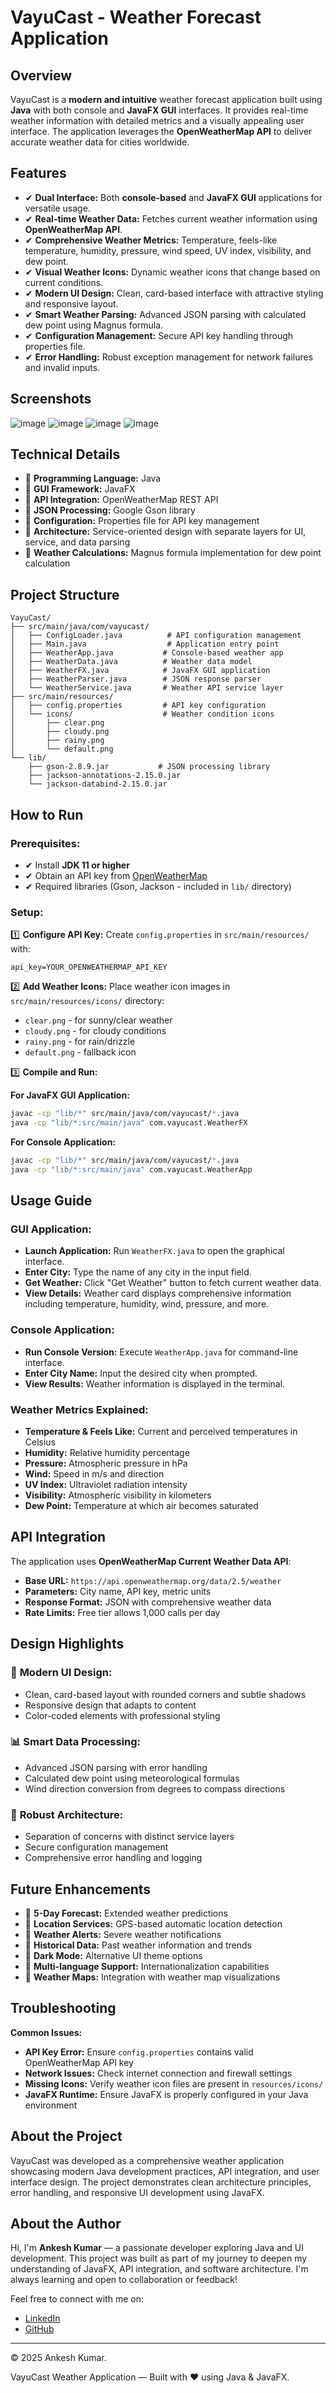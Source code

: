 # VayuCast - Weather Forecast Application

## Overview

VayuCast is a **modern and intuitive** weather forecast application built using **Java** with both console and **JavaFX GUI** interfaces. It provides real-time weather information with detailed metrics and a visually appealing user interface. The application leverages the **OpenWeatherMap API** to deliver accurate weather data for cities worldwide.

## Features

- ✔ **Dual Interface:** Both **console-based** and **JavaFX GUI** applications for versatile usage.
- ✔ **Real-time Weather Data:** Fetches current weather information using **OpenWeatherMap API**.
- ✔ **Comprehensive Weather Metrics:** Temperature, feels-like temperature, humidity, pressure, wind speed, UV index, visibility, and dew point.
- ✔ **Visual Weather Icons:** Dynamic weather icons that change based on current conditions.
- ✔ **Modern UI Design:** Clean, card-based interface with attractive styling and responsive layout.
- ✔ **Smart Weather Parsing:** Advanced JSON parsing with calculated dew point using Magnus formula.
- ✔ **Configuration Management:** Secure API key handling through properties file.
- ✔ **Error Handling:** Robust exception management for network failures and invalid inputs.

## Screenshots

![image](https://github.com/user-attachments/assets/6bfcc8cd-6574-41cf-8bdc-eb889d04dac9)
![image](https://github.com/user-attachments/assets/81d922db-8a15-4032-a10b-39514cb54535)
![image](https://github.com/user-attachments/assets/3c25d99c-33b0-4042-9027-90bb914ddda6)
![image](https://github.com/user-attachments/assets/0405598d-366e-4acf-9111-4f0d1613d35c)



## Technical Details

- 📌 **Programming Language:** Java
- 📌 **GUI Framework:** JavaFX
- 📌 **API Integration:** OpenWeatherMap REST API
- 📌 **JSON Processing:** Google Gson library
- 📌 **Configuration:** Properties file for API key management
- 📌 **Architecture:** Service-oriented design with separate layers for UI, service, and data parsing
- 📌 **Weather Calculations:** Magnus formula implementation for dew point calculation

## Project Structure

```
VayuCast/
├── src/main/java/com/vayucast/
│   ├── ConfigLoader.java          # API configuration management
│   ├── Main.java                  # Application entry point
│   ├── WeatherApp.java           # Console-based weather app
│   ├── WeatherData.java          # Weather data model
│   ├── WeatherFX.java            # JavaFX GUI application
│   ├── WeatherParser.java        # JSON response parser
│   └── WeatherService.java       # Weather API service layer
├── src/main/resources/
│   ├── config.properties         # API key configuration
│   └── icons/                    # Weather condition icons
│       ├── clear.png
│       ├── cloudy.png
│       ├── rainy.png
│       └── default.png
└── lib/
    ├── gson-2.8.9.jar           # JSON processing library
    ├── jackson-annotations-2.15.0.jar
    └── jackson-databind-2.15.0.jar
```

## How to Run

### Prerequisites:

- ✔ Install **JDK 11 or higher**
- ✔ Obtain an API key from [OpenWeatherMap](https://openweathermap.org/api)
- ✔ Required libraries (Gson, Jackson - included in `lib/` directory)

### Setup:

1️⃣ **Configure API Key:**
Create `config.properties` in `src/main/resources/` with:
```properties
api_key=YOUR_OPENWEATHERMAP_API_KEY
```

2️⃣ **Add Weather Icons:**
Place weather icon images in `src/main/resources/icons/` directory:
- `clear.png` - for sunny/clear weather
- `cloudy.png` - for cloudy conditions
- `rainy.png` - for rain/drizzle
- `default.png` - fallback icon

3️⃣ **Compile and Run:**

**For JavaFX GUI Application:**
```bash
javac -cp "lib/*" src/main/java/com/vayucast/*.java
java -cp "lib/*:src/main/java" com.vayucast.WeatherFX
```

**For Console Application:**
```bash
javac -cp "lib/*" src/main/java/com/vayucast/*.java
java -cp "lib/*:src/main/java" com.vayucast.WeatherApp
```

## Usage Guide

### GUI Application:
* **Launch Application:** Run `WeatherFX.java` to open the graphical interface.
* **Enter City:** Type the name of any city in the input field.
* **Get Weather:** Click "Get Weather" button to fetch current weather data.
* **View Details:** Weather card displays comprehensive information including temperature, humidity, wind, pressure, and more.

### Console Application:
* **Run Console Version:** Execute `WeatherApp.java` for command-line interface.
* **Enter City Name:** Input the desired city when prompted.
* **View Results:** Weather information is displayed in the terminal.

### Weather Metrics Explained:
* **Temperature & Feels Like:** Current and perceived temperatures in Celsius
* **Humidity:** Relative humidity percentage
* **Pressure:** Atmospheric pressure in hPa
* **Wind:** Speed in m/s and direction
* **UV Index:** Ultraviolet radiation intensity
* **Visibility:** Atmospheric visibility in kilometers
* **Dew Point:** Temperature at which air becomes saturated

## API Integration

The application uses **OpenWeatherMap Current Weather Data API**:
- **Base URL:** `https://api.openweathermap.org/data/2.5/weather`
- **Parameters:** City name, API key, metric units
- **Response Format:** JSON with comprehensive weather data
- **Rate Limits:** Free tier allows 1,000 calls per day

## Design Highlights

### 🎨 **Modern UI Design:**
* Clean, card-based layout with rounded corners and subtle shadows
* Responsive design that adapts to content
* Color-coded elements with professional styling

### 📊 **Smart Data Processing:**
* Advanced JSON parsing with error handling
* Calculated dew point using meteorological formulas
* Wind direction conversion from degrees to compass directions

### 🔧 **Robust Architecture:**
* Separation of concerns with distinct service layers
* Secure configuration management
* Comprehensive error handling and logging

## Future Enhancements

- 🔹 **5-Day Forecast:** Extended weather predictions
- 🔹 **Location Services:** GPS-based automatic location detection
- 🔹 **Weather Alerts:** Severe weather notifications
- 🔹 **Historical Data:** Past weather information and trends
- 🔹 **Dark Mode:** Alternative UI theme options
- 🔹 **Multi-language Support:** Internationalization capabilities
- 🔹 **Weather Maps:** Integration with weather map visualizations

## Troubleshooting

**Common Issues:**
- **API Key Error:** Ensure `config.properties` contains valid OpenWeatherMap API key
- **Network Issues:** Check internet connection and firewall settings
- **Missing Icons:** Verify weather icon files are present in `resources/icons/`
- **JavaFX Runtime:** Ensure JavaFX is properly configured in your Java environment

## About the Project

VayuCast was developed as a comprehensive weather application showcasing modern Java development practices, API integration, and user interface design. The project demonstrates clean architecture principles, error handling, and responsive UI development using JavaFX.

## About the Author

Hi, I'm **Ankesh Kumar** — a passionate developer exploring Java and UI development. This project was built as part of my journey to deepen my understanding of JavaFX, API integration, and software architecture. I'm always learning and open to collaboration or feedback!

Feel free to connect with me on:
- [LinkedIn](https://www.linkedin.com/in/ankesh-kumar-38363a287/)
- [GitHub](https://github.com/AnkeshGG)
---
© 2025 Ankesh Kumar.

VayuCast Weather Application — Built with ❤️ using Java & JavaFX.